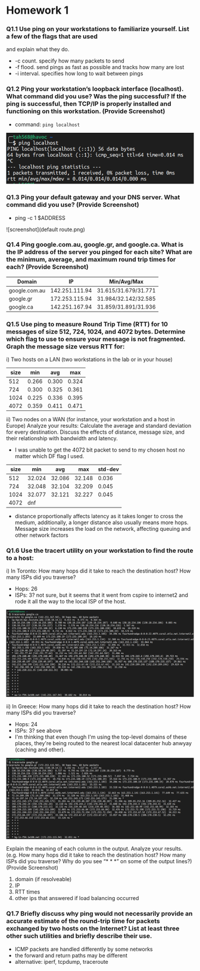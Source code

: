 # Homework 1

### Q1.1 Use ping on your workstations to familiarize yourself. List a few of the flags that are used
and explain what they do.
- -c count. specify how many packets to send
- -f flood. send pings as fast as possible and tracks how many are lost
- -i interval. specifies how long to wait between pings

### Q1.2 Ping your workstation’s loopback interface (localhost). What command did you use? Was the ping successful? If the ping is successful, then TCP/IP is properly installed and functioning on this workstation. (Provide Screenshot)
- command: `ping localhost`

![ping localhost](localhost.png)

### Q1.3 Ping your default gateway and your DNS server. What command did you use? (Provide Screenshot)
- ping -c 1 $ADDRESS

![screenshot](default route.png)

### Q1.4 Ping google.com.au, google.gr, and google.ca. What is the IP address of the server you pinged for each site? What are the minimum, average, and maximum round trip times for each? (Provide Screenshot)

| Domain | IP | Min/Avg/Max |
| - | - | - |
| google.com.au | 142.251.111.94 | 31.615/31.679/31.771 |
| google.gr | 172.253.115.94 | 31.984/32.142/32.585 |
| google.ca | 142.251.167.94 | 31.859/31.891/31.936 |

### Q1.5 Use ping to measure Round Trip Time (RTT) for 10 messages of size 512, 724, 1024, and 4072 bytes. Determine which flag to use to ensure your message is not fragmented. Graph the message size versus RTT for:

i) Two hosts on a LAN (two workstations in the lab or in your house)

| size | min | avg | max |
|-|-|-|-|
| 512 | 0.266 | 0.300 | 0.324 |
| 724 | 0.300 | 0.325 | 0.361 |
| 1024 | 0.225 | 0.336 | 0.395 |
| 4072 | 0.359 | 0.411 | 0.471 |

ii) Two nodes on a WAN (for instance, your workstation and a host in Europe) Analyze your results: Calculate the average and standard deviation for every destination.  Discuss the effects of distance, message size, and their relationship with bandwidth and latency.
- I was unable to get the 4072 bit packet to send to my chosen host no matter which DF flag I used.

| size | min | avg | max | std-dev |
|-|-|-|-|-|
| 512 | 32.024 | 32.086 | 32.148 | 0.036
| 724 | 32.048 | 32.104 | 32.209 | 0.045
| 1024 | 32.077 | 32.121 | 32.227 | 0.045
| 4072 | dnf | | |

- distance proportionally affects latency as it takes longer to cross the medium, additionally, a longer distance also usually means more hops. Message size increases the load on the network, affecting queuing and other network factors

### Q1.6 Use the tracert utility on your workstation to find the route to a host:
i) In Toronto: How many hops did it take to reach the destination host? How many ISPs did you traverse?
- Hops: 26
- ISPs: 3? not sure, but it seems that it went from cspire to internet2 and rode it all the way to the local ISP of the host.

![screenshot](toronto.png)

ii) In Greece: How many hops did it take to reach the destination host? How many ISPs did you traverse?
- Hops: 24
- ISPs: 3? see above
- I'm thinking that even though I'm using the top-level domains of these places, they're being routed to the nearest local datacenter hub anwyay (caching and other).

![screenshot](greece.png)

Explain the meaning of each column in the output. Analyze your results. (e.g. How many hops did it take to reach the destination host? How many ISPs did you traverse? Why do you see “* * *” on some of the output lines?) (Provide Screenshot)
1. domain (if resolveable)
2. IP
3. RTT times 
4. other ips that answered if load balancing occurred

### Q1.7 Briefly discuss why ping would not necessarily provide an accurate estimate of the round-trip time for packets exchanged by two hosts on the Internet? List at least three other such utilities and briefly describe their use.
- ICMP packets are handled differently by some networks
- the forward and return paths may be different
- alternative: iperf, tcpdump, traceroute
